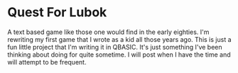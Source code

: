 # Quest For Lubok

A text based game like those one would find in the early eighties. I'm rewriting my first game that I wrote as a kid all those years ago. This is just a fun little project that I'm writing it in QBASIC. It's just something I've been thinking about doing for quite sometime. I will post when I have the time and will attempt to be frequent.
